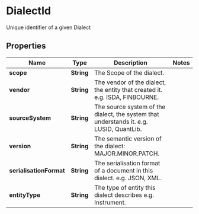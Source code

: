 

# DialectId

Unique identifier of a given Dialect

## Properties

| Name | Type | Description | Notes |
|------------ | ------------- | ------------- | -------------|
|**scope** | **String** | The Scope of the dialect. |  |
|**vendor** | **String** | The vendor of the dialect, the entity that created it. e.g. ISDA, FINBOURNE. |  |
|**sourceSystem** | **String** | The source system of the dialect, the system that understands it. e.g. LUSID, QuantLib. |  |
|**version** | **String** | The semantic version of the dialect: MAJOR.MINOR.PATCH. |  |
|**serialisationFormat** | **String** | The serialisation format of a document in this dialect. e.g. JSON, XML. |  |
|**entityType** | **String** | The type of entity this dialect describes e.g. Instrument. |  |



